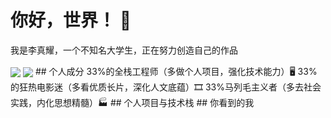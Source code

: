 # 你好，世界！ 👋  
我是李真耀，一个不知名大学生，正在努力创造自己的作品  

<img align="center" src="https://github-readme-stats.vercel.app/api?username=AkiraKubrick&include_all_commits=true&count_private-true&custom_title=AkiraKubrick%20GitHub%20Stats&line_height=30&show_icons=true&hide_border=true&bg_color=192133&title_color=efb752&icon_color=efb752&text_color=70bed9">
<img align="center" src="https://github-readme-stats.vercel.app/api/top-langs/?username=AkiraKubrick&layout=compact">
## 个人成分  
33%的全栈工程师（多做个人项目，强化技术能力）🖥  
33%的狂热电影迷（多看优质长片，深化人文底蕴）🎞  
33%马列毛主义者（多去社会实践，内化思想精髓）🏭
## 个人项目与技术栈  
## 你看到的我  
